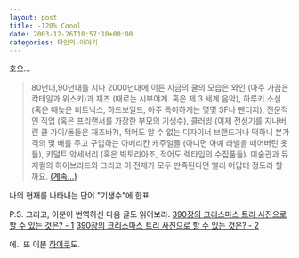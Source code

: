 ```yaml
---
layout: post
title: -120% Coool
date: 2003-12-26T10:57:10+00:00
categories: 타인의-이야기
---
```

호오...

<blockquote>80년대,90년대를 지나 2000년대에 이른 지금의 쿨의 모습은 와인 (아주 가끔은 칵테일과 위스키)과 재즈 (때로는 시부야계. 혹은 제 3 세계 음악), 하루키 소설 (혹은 때늦은 비트닉스, 하드보일드, 아주 특이하게는 몇몇 SF나 팬터지), 전문적인 직업 (혹은 프리랜서를 가장한 부모의 기생수), 클러빙 (이제 전성기를 지나버린 쿨 가이/돌들은 재즈바?), 적어도 알 수 없는 디자이너 브랜드거나 떡하니 본가격의 몇 배를 주고 구입하는 아메리칸 캐주얼들 (아니면 아예 라벨을 떼어버린 옷들), 키덜트 악세서리 (혹은 빅토리아조, 적어도 렉타임의 수집품들). 미술관과 뮤지컬의 하이브리드와 그리고 이 전제가 모두 만족된다면 얼리 어답터 정도라 할까요. <a href="http://marlais.egloos.com/171098" target="bb">(계속...)</a></blockquote>

나의 현재를 나타내는 단어 "기생수"에 한표

P.S. 그리고, 이분이 번역하신 다음 글도 읽어보라.
<a href="http://marlais.egloos.com/176634" target="bb">390장의 크리스마스 트리 사진으로 할 수 있는 것은? - 1</a>
<a href="http://marlais.egloos.com/177915" target="bb">390장의 크리스마스 트리 사진으로 할 수 있는 것은? - 2</a>

에.. 또 이분 <a href="http://marlais.egloos.com/141028" target="bb">하이쿠</a>도.
